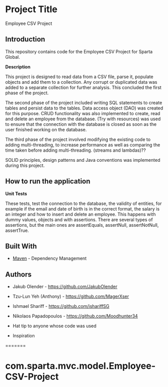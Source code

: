 
# Project Title

Employee CSV Project

## Introduction

This repository contains code for the Employee CSV Project for Sparta Global.

**Description**

This project is designed to read data from a CSV file, parse it, populate objects and add them to a collection. Any corrupt or duplicated data was added to a separate collection for further analysis. This concluded the first phase of the project.

The second phase of the project included writing SQL statements to create tables and persist data to the tables. Data access object (DAO) was created for this purpose. CRUD functionality was also implemented to create, read and delete an employee from the database. (Try with resources) was used to ensure that the connection with the database is closed as soon as the user finished working on the database.

The third phase of the project involved modifying the existing code to adding multi-threading, to increase performance as well as comparing the time taken before adding multi-threading. (streams and lambdas)??

SOLID principles, design patterns and Java conventions was implemented during this project.


## How to run the application









**Unit Tests**

These tests, test the connection to the database, the validity of entities, for example if the email and date of birth is in the correct format, the salary is an integer and how to insert and delete an employee. This happens with dummy values, objects and with assertions.
There are several types of assertions, but the main ones are assertEquals, assertNull, assertNotNull, assertTrue.


## Built With
* [Maven](https://maven.apache.org/) - Dependency Management

## Authors

- Jakub Olender - https://github.com/JakubOlender

- Tzu-Lun Yeh (Anthony) - https://github.com/MagerXser

- Ishmael Shariff - https://github.com/ishariffSG

- Nikolaos Papadopoulos - https://github.com/Moodhunter34

- Hat tip to anyone whose code was used
- Inspiration

=======
# com.sparta.mvc.model.Employee-CSV-Project

